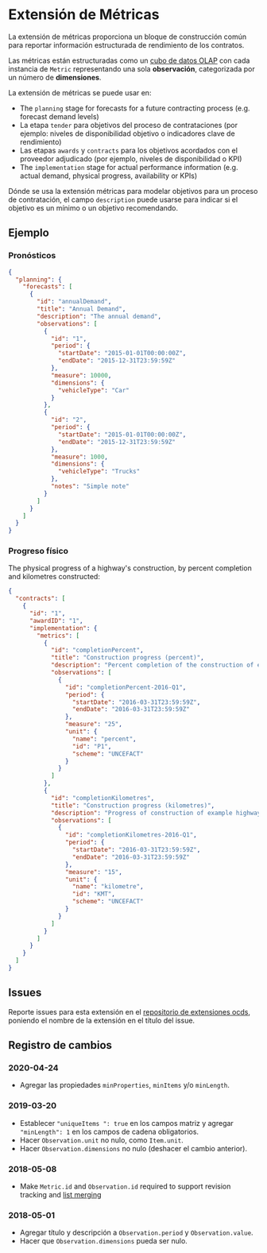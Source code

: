 # Extensión de Métricas

La extensión de métricas proporciona un bloque de construcción común para reportar información estructurada de rendimiento de los contratos.

Las métricas están estructuradas como un [cubo de datos OLAP](https://en.wikipedia.org/wiki/OLAP_cube) con cada instancia de `Metric` representando una sola **observación**, categorizada por un número de **dimensiones**.

La extensión de métricas se puede usar en:

- The `planning` stage for forecasts for a future contracting process (e.g. forecast demand levels)
- La etapa `tender` para objetivos del proceso de contrataciones (por ejemplo: niveles de disponibilidad objetivo o indicadores clave de rendimiento)
- Las etapas `awards` y `contracts` para los objetivos acordados con el proveedor adjudicado (por ejemplo, niveles de disponibilidad o KPI)
- The `implementation` stage for actual performance information (e.g. actual demand, physical progress, availability or KPIs)

Dónde se usa la extensión métricas para modelar objetivos para un proceso de contratación, el campo `description` puede usarse para indicar si el objetivo es un mínimo o un objetivo recomendando.

## Ejemplo

### Pronósticos

```json
{
  "planning": {
    "forecasts": [
      {
        "id": "annualDemand",
        "title": "Annual Demand",
        "description": "The annual demand",
        "observations": [
          {
            "id": "1",
            "period": {
              "startDate": "2015-01-01T00:00:00Z",
              "endDate": "2015-12-31T23:59:59Z"
            },
            "measure": 10000,
            "dimensions": {
              "vehicleType": "Car"
            }
          },
          {
            "id": "2",
            "period": {
              "startDate": "2015-01-01T00:00:00Z",
              "endDate": "2015-12-31T23:59:59Z"
            },
            "measure": 1000,
            "dimensions": {
              "vehicleType": "Trucks"
            },
            "notes": "Simple note"
          }
        ]
      }
    ]
  }
}
```

### Progreso físico

The physical progress of a highway's construction, by percent completion and kilometres constructed:

```json
{
  "contracts": [
    {
      "id": "1",
      "awardID": "1",
      "implementation": {
        "metrics": [
          {
            "id": "completionPercent",
            "title": "Construction progress (percent)",
            "description": "Percent completion of the construction of example highway",
            "observations": [
              {
                "id": "completionPercent-2016-Q1",
                "period": {
                  "startDate": "2016-03-31T23:59:59Z",
                  "endDate": "2016-03-31T23:59:59Z"
                },
                "measure": "25",
                "unit": {
                  "name": "percent",
                  "id": "P1",
                  "scheme": "UNCEFACT"
                }
              }
            ]
          },
          {
            "id": "completionKilometres",
            "title": "Construction progress (kilometres)",
            "description": "Progress of construction of example highway measured in kilometres",
            "observations": [
              {
                "id": "completionKilometres-2016-Q1",
                "period": {
                  "startDate": "2016-03-31T23:59:59Z",
                  "endDate": "2016-03-31T23:59:59Z"
                },
                "measure": "15",
                "unit": {
                  "name": "kilometre",
                  "id": "KMT",
                  "scheme": "UNCEFACT"
                }
              }
            ]
          }
        ]
      }
    }
  ]
}
```

## Issues

Reporte issues para esta extensión en el [repositorio de extensiones ocds](https://github.com/open-contracting/ocds-extensions/issues), poniendo el nombre de la extensión en el título del issue.

## Registro de cambios

### 2020-04-24

- Agregar las propiedades `minProperties`, `minItems` y/o `minLength`.

### 2019-03-20

- Establecer `"uniqueItems ": true` en los campos matriz y agregar `"minLength": 1` en los campos de cadena obligatorios.
- Hacer `Observation.unit` no nulo, como `Item.unit`.
- Hacer `Observation.dimensions` no nulo (deshacer el cambio anterior).

### 2018-05-08

- Make `Metric.id` and `Observation.id` required to support revision tracking and [list merging](https://standard.open-contracting.org/latest/en/schema/merging/#array-values)

### 2018-05-01

- Agregar título y descripción a `Observation.period` y `Observation.value`.
- Hacer que `Observation.dimensions` pueda ser nulo.
